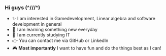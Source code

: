 ### Hi guys (^///^)

- ✨ I am interested in Gamedevelopment, Linear algebra and software development in general
- 📕 I am learning something new everyday
- 🏫 I am currently studying IT
- 👉 You can contact me via GitHub or LinkedIn
- 🎮 <b>Most importantly</b> I want to have fun and do the things best as I can!
